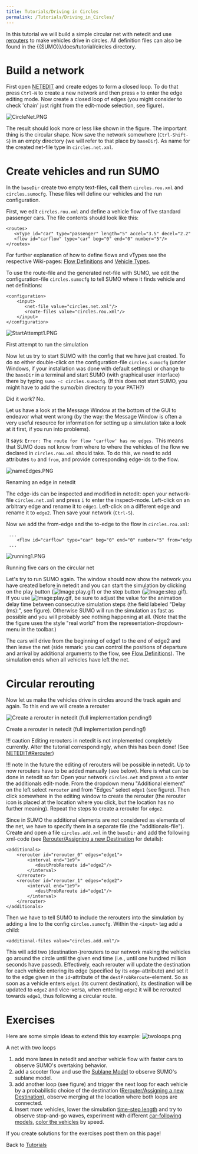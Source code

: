 ```yaml
---
title: Tutorials/Driving in Circles
permalink: /Tutorials/Driving_in_Circles/
---
```


In this tutorial we will build a simple circular net with netedit and
use [rerouters](../Simulation/Rerouter.md) to make vehicles drive
in circles. All definition files can also be found in the
{{SUMO}}/docs/tutorial/circles directory.

# Build a network

First open [NETEDIT](../NETEDIT.md) and create edges to form a
closed loop. To do that press `Ctrl-N` to create a new network and then
press `e` to enter the edge editing mode. Now create a closed loop of
edges (you might consider to check 'chain' just right from the edit-mode
selection, see figure).

![CircleNet.PNG](../images/CircleNet.PNG "CircleNet.PNG")

The result should look more or less like shown in the figure. The
important thing is the circular shape. Now save the network somewhere
(`Ctrl-Shift-S`) in an empty directory (we will refer to that place by
`baseDir`). As name for the created net-file type in `circles.net.xml`.

# Create vehicles and run SUMO

In the `baseDir` create two empty text-files, call them
`circles.rou.xml` and `circles.sumocfg`. These files will define our
vehicles and the run configuration.

First, we edit `circles.rou.xml` and define a vehicle flow of five
standard passenger cars. The file contents should look like this:

```
<routes>
   <vType id="car" type="passenger" length="5" accel="3.5" decel="2.2" sigma="1.0"/>
   <flow id="carflow" type="car" beg="0" end="0" number="5"/>
</routes>
```

For further explanation of how to define flows and vTypes see the
respective Wiki-pages: [Flow
Definitions](../Demand/Shortest_or_Optimal_Path_Routing.md#flow_definitions)
and [Vehicle
Types](../Definition_of_Vehicles,_Vehicle_Types,_and_Routes.md#vehicle_types).

To use the route-file and the generated net-file with SUMO, we edit the
configuration-file `circles.sumocfg` to tell SUMO where it finds vehicle
and net definitions:

```
<configuration>
    <input>
       <net-file value="circles.net.xml"/>
       <route-files value="circles.rou.xml"/>
    </input>
</configuration>
```

![StartAttempt1.PNG](../images/StartAttempt1.PNG "First attempt to run the simulation")

First attempt to run the simulation

Now let us try to start SUMO with the config that we have just created.
To do so either double-click on the configuration-file `circles.sumocfg`
(under Windows, if your installation was done with default settings) or
change to the `baseDir` in a terminal and start SUMO (with graphical
user interface) there by typing `sumo -c circles.sumocfg`. (If this does
not start SUMO, you might have to add the sumo/bin directory to your
PATH?)

Did it work? No.

Let us have a look at the Message Window at the bottom of the GUI to
endeavor what went wrong (by the way: the Message Window is often a very
useful resource for information for setting up a simulation take a look
at it first, if you run into problems).

It says: `Error: The route for flow 'carflow' has no edges.` This means
that SUMO does not know from where to where the vehicles of the flow we
declared in `circles.rou.xml` should take. To do this, we need to add
attributes `to` and `from`, and provide corresponding edge-ids to the
flow.

![nameEdges.PNG](../images/NameEdges.PNG "Renaming an edge in netedit")

Renaming an edge in netedit

The edge-ids can be inspected and modified in netedit: open your
network-file `circles.net.xml` and press `i` to enter the inspect-mode.
Left-click on an arbitrary edge and rename it to `edge1`. Left-click on
a different edge and rename it to `edge2`. Then save your network
(`Ctrl-S`).

Now we add the from-edge and the to-edge to the flow in
`circles.rou.xml`:

```
 ...
    <flow id="carflow" type="car" beg="0" end="0" number="5" from="edge1" to="edge2"/>
 ...
```

![running1.PNG](../images/Running1.PNG "Running five cars on the circular net")

Running five cars on the circular net

Let's try to run SUMO again. The window should now show the network you
have created before in netedit and you can start the simulation by
clicking on the play button (![Image:play.gif](../images/Play.gif "Image:play.gif")) or the step button (![Image:step.gif](../images/Step.gif
"Image:step.gif")). If you use ![Image:play.gif](../images/Play.gif "Image:play.gif"), be sure to adjust the value for the animation delay
time between consecutive simulation steps (the field labeled "Delay
(ms):", see figure). Otherwise SUMO will run the simulation as fast as
possible and you will probably see nothing happening at all. (Note that
the the figure uses the style "real world" from the
representation-dropdown-menu in the toolbar.)

The cars will drive from the beginning of edge1 to the end of edge2 and
then leave the net (side remark: you can control the positions of
departure and arrival by additional arguments to the flow, see [Flow
Definitions](../Demand/Shortest_or_Optimal_Path_Routing.md#flow_definitions)).
The simulation ends when all vehicles have left the net.

# Circular rerouting

Now let us make the vehicles drive in circles around the track again and
again. To this end we will create a rerouter

![](../images/SelectRerouter1.PNG "Create a rerouter in netedit (full implementation pending!)")

Create a rerouter in netedit (full implementation pending!)

!!! caution
    Editing rerouters in netedit is not implemented completely currently. Alter the tutorial correspondingly, when this has been done! (See [NETEDIT#Rerouter](../NETEDIT.md#rerouter))

!!! note
    In the future the editing of rerouters will be possible in netedit. Up to now rerouters have to be added manually (see below). Here is what can be done in netedit so far: Open your network `circles.net` and press `a` to enter the additionals edit-mode. From the dropdown menu "Additional element" on the left select `rerouter` and from "Edges" select `edge1` (see figure). Then click somewhere in the editing window to create the rerouter (the rerouter icon is placed at the location where you click, but the location has no further meaning). Repeat the steps to create a rerouter for `edge2`.

Since in SUMO the additional elements are not considered as elements of
the net, we have to specify them in a separate file (the
"additionals-file"). Create and open a file `circles.add.xml` in the
`baseDir` and add the following xml-code (see [Rerouter/Assigning a new
Destination](../Simulation/Rerouter.md#assigning_a_new_destination)
for details):

```
<additionals>
    <rerouter id="rerouter_0" edges="edge1">
        <interval end="1e9">
           <destProbReroute id="edge2"/>
        </interval>
    </rerouter>
    <rerouter id="rerouter_1" edges="edge2">
        <interval end="1e9">
           <destProbReroute id="edge1"/>
        </interval>
    </rerouter>
</additionals>
```

Then we have to tell SUMO to include the rerouters into the simulation
by adding a line to the config `circles.sumocfg`. Within the `<input>` tag
add a child:

```
<additional-files value="circles.add.xml"/>
```

This will add two (destination-)rerouters to our network making the
vehicles go around the circle until the given end time (i.e., until one
hundred million seconds have passed). Effectively, each rerouter will
update the destination for each vehicle entering its edge (specified by
its `edge`-attribute) and set it to the edge given in the `id`-attribute
of the `destProbReroute`-element. So as soon as a vehicle enters `edge1`
(its current destination), its destination will be updated to `edge2`
and vice-versa, when entering `edge2` it will be rerouted towards
`edge1`, thus following a circular route.

# Exercises

Here are some simple ideas to extend this toy example:
![twoloops.png](../images/Twoloops.png "twoloops.png")

A net with two loops

1.  add more lanes in netedit and another vehicle flow with faster cars
    to observe SUMO's overtaking behavior.
2.  add a scooter flow and use the [Sublane
    Model](../Simulation/SublaneModel.md) to observe SUMO's sublane
    model.
3.  add another loop (see figure) and trigger the next loop for each
    vehicle by a probabilistic choice of the destination
    ([Rerouter/Assigning a new
    Destination](../Simulation/Rerouter.md#assigning_a_new_destination)),
    observe merging at the location where both loops are connected.
4.  Insert more vehicles, lower the simulation [time-step
    length](../Simulation/Basic_Definition.md#defining_the_time_step_length_and_integration_method)
    and try to observe stop-and-go waves, experiment with different
    [car-following models](../Car-Following-Models.md), [color the
    vehicles](../SUMO-GUI.md#vehicle_visualisation_settings) by
    speed.

If you create solutions for the exercises post them on this page\!

Back to [Tutorials](../Tutorials.md)